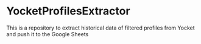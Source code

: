 # YocketProfilesExtractor
This is a repository to extract historical data of filtered profiles from Yocket and push it to the Google Sheets
